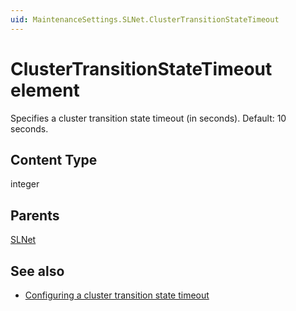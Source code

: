 ```yaml
---
uid: MaintenanceSettings.SLNet.ClusterTransitionStateTimeout
---
```


# ClusterTransitionStateTimeout element

Specifies a cluster transition state timeout (in seconds). Default: 10 seconds.

## Content Type

integer

## Parents

[SLNet](xref:MaintenanceSettings.SLNet)

## See also

- [Configuring a cluster transition state timeout](xref:Configuration_of_DataMiner_processes#configuring-a-cluster-transition-state-timeout)
